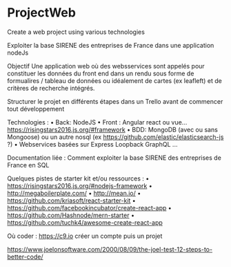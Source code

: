 # ProjectWeb
Create a web project using various technologies

Exploiter la base SIRENE des entreprises de France dans une application nodeJs

Objectif
Une application web où des websservices sont appelés pour constituer les données du front end dans un rendu sous forme de formualires / tableau de données ou idéalement de cartes (ex leafleft) et de critères de recherche intégrés.

Structurer le projet en différents étapes dans un Trello avant de commencer tout développement

Technologies :
•	Back: NodeJS
•	Front : Angular react ou vue... https://risingstars2016.js.org/#framework
•	BDD: MongoDB (avec ou sans Mongoose) ou un autre nosql (ex https://github.com/elastic/elasticsearch-js ?)
•	Webservices basées sur Express Loopback  GraphQL ... 

Documentation liée : Comment exploiter la base SIRENE des entreprises de France en SQL 

Quelques pistes de starter kit et/ou ressources :
•	https://risingstars2016.js.org/#nodejs-framework
•	http://megaboilerplate.com/
•	http://mean.io/
•	https://github.com/kriasoft/react-starter-kit
•	https://github.com/facebookincubator/create-react-app
•	https://github.com/Hashnode/mern-starter
•	https://github.com/tuchk4/awesome-create-react-app

Où coder : https://c9.io créer un compte puis un projet

https://www.joelonsoftware.com/2000/08/09/the-joel-test-12-steps-to-better-code/ 
